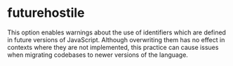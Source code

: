 # futurehostile

This option enables warnings about the use of identifiers which are
defined in future versions of JavaScript. Although overwriting them has
no effect in contexts where they are not implemented, this practice can
cause issues when migrating codebases to newer versions of the language.
